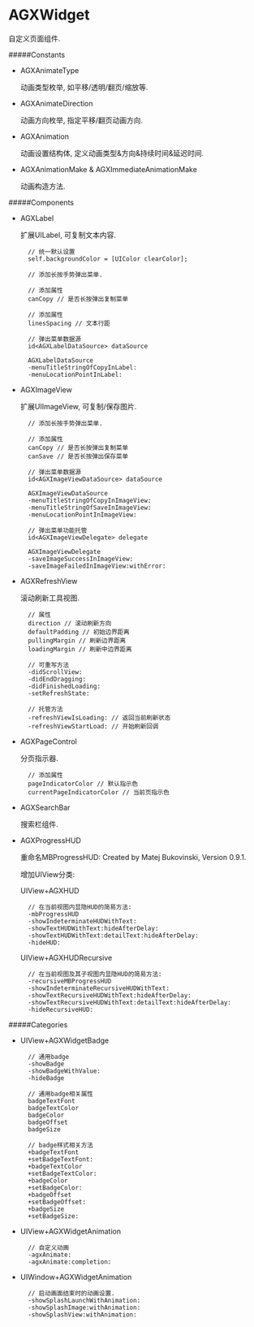 # AGXWidget

自定义页面组件.

#####Constants

- AGXAnimateType

    动画类型枚举, 如平移/透明/翻页/缩放等.

- AGXAnimateDirection

    动画方向枚举, 指定平移/翻页动画方向.

- AGXAnimation

    动画设置结构体, 定义动画类型&方向&持续时间&延迟时间.

- AGXAnimationMake & AGXImmediateAnimationMake

    动画构造方法.

#####Components

- AGXLabel

    扩展UILabel, 可复制文本内容.

        // 统一默认设置
        self.backgroundColor = [UIColor clearColor];

        // 添加长按手势弹出菜单.

        // 添加属性
        canCopy // 是否长按弹出复制菜单

        // 添加属性
        linesSpacing // 文本行距

        // 弹出菜单数据源
        id<AGXLabelDataSource> dataSource

        AGXLabelDataSource
        -menuTitleStringOfCopyInLabel:
        -menuLocationPointInLabel:

- AGXImageView

    扩展UIImageView, 可复制/保存图片.

        // 添加长按手势弹出菜单.

        // 添加属性
        canCopy // 是否长按弹出复制菜单
        canSave // 是否长按弹出保存菜单

        // 弹出菜单数据源
        id<AGXImageViewDataSource> dataSource

        AGXImageViewDataSource
        -menuTitleStringOfCopyInImageView:
        -menuTitleStringOfSaveInImageView:
        -menuLocationPointInImageView:

        // 弹出菜单功能托管
        id<AGXImageViewDelegate> delegate

        AGXImageViewDelegate
        -saveImageSuccessInImageView:
        -saveImageFailedInImageView:withError:

- AGXRefreshView

    滚动刷新工具视图.

        // 属性
        direction // 滚动刷新方向
        defaultPadding // 初始边界距离
        pullingMargin // 刷新边界距离
        loadingMargin // 刷新中边界距离

        // 可重写方法
        -didScrollView:
        -didEndDragging:
        -didFinishedLoading:
        -setRefreshState:

        // 托管方法
        -refreshViewIsLoading: // 返回当前刷新状态
        -refreshViewStartLoad: // 开始刷新回调

- AGXPageControl

    分页指示器.

        // 添加属性
        pageIndicatorColor // 默认指示色
        currentPageIndicatorColor // 当前页指示色

- AGXSearchBar

    搜索栏组件.

- AGXProgressHUD

    重命名MBProgressHUD: Created by Matej Bukovinski, Version 0.9.1.

    增加UIView分类:

    UIView+AGXHUD

        // 在当前视图内显隐HUD的简易方法:
        -mbProgressHUD
        -showIndeterminateHUDWithText:
        -showTextHUDWithText:hideAfterDelay:
        -showTextHUDWithText:detailText:hideAfterDelay:
        -hideHUD:

    UIView+AGXHUDRecursive

        // 在当前视图及其子视图内显隐HUD的简易方法:
        -recursiveMBProgressHUD
        -showIndeterminateRecursiveHUDWithText:
        -showTextRecursiveHUDWithText:hideAfterDelay:
        -showTextRecursiveHUDWithText:detailText:hideAfterDelay:
        -hideRecursiveHUD:

#####Categories

- UIView+AGXWidgetBadge

        // 通用badge
        -showBadge
        -showBadgeWithValue:
        -hideBadge

        // 通用badge相关属性
        badgeTextFont
        badgeTextColor
        badgeColor
        badgeOffset
        badgeSize

        // badge样式相关方法
        +badgeTextFont
        +setBadgeTextFont:
        +badgeTextColor
        +setBadgeTextColor:
        +badgeColor
        +setBadgeColor:
        +badgeOffset
        +setBadgeOffset:
        +badgeSize
        +setBadgeSize:

- UIView+AGXWidgetAnimation

        // 自定义动画
        -agxAnimate:
        -agxAnimate:completion:

- UIWindow+AGXWidgetAnimation

        // 启动画面结束时的动画设置.
        -showSplashLaunchWithAnimation:
        -showSplashImage:withAnimation:
        -showSplashView:withAnimation:
